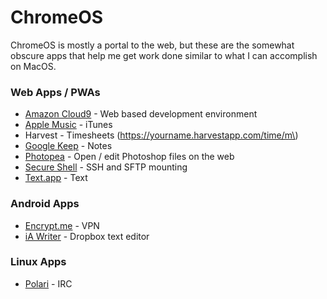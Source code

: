 # ChromeOS

ChromeOS is mostly a portal to the web, but these are the somewhat obscure apps that help me get work done similar to what I can accomplish on MacOS.

### Web Apps / PWAs

* [Amazon Cloud9](https://aws.amazon.com/cloud9/) - Web based development environment
* [Apple Music](https://music.apple.com/) - iTunes
* Harvest - Timesheets \(https://yourname.harvestapp.com/time/m\)
* [Google Keep](https://keep.google.com/) - Notes
* [Photopea](https://www.photopea.com/) - Open / edit Photoshop files on the web
* [Secure Shell](https://chrome.google.com/webstore/detail/secure-shell-app/pnhechapfaindjhompbnflcldabbghjo?hl=en) - SSH and SFTP mounting
* [Text.app](https://chrome.google.com/webstore/detail/text/mmfbcljfglbokpmkimbfghdkjmjhdgbg?hl=en) - Text 

### Android Apps

* [Encrypt.me](https://encrypt.me/) - VPN
* [iA Writer](https://play.google.com/store/apps/details?id=net.ia.iawriter&hl=en_US) - Dropbox text editor

### Linux Apps

* [Polari](https://wiki.gnome.org/Apps/Polari) - IRC

